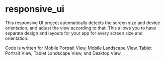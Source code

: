# responsive_ui

This responsive UI project automatically detects the screen size and device orientation, and adjust the view according to that. This allows you to have separate design and layouts for your app for every screen size and orientation. 

Code is written for Mobile Portrait View, Mobile Landscape View, Tablet Portrait View, Tablet Landscape View, and Desktop View.
